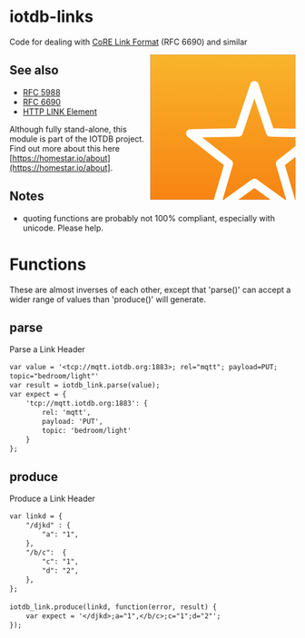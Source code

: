 # iotdb-links
Code for dealing with [CoRE Link Format](https://tools.ietf.org/html/rfc6690) (RFC 6690) and similar

<img src="https://raw.githubusercontent.com/dpjanes/iotdb-homestar/master/docs/HomeStar.png" align="right" />

## See also

* [RFC 5988](https://tools.ietf.org/html/rfc5988)
* [RFC 6690](https://tools.ietf.org/html/rfc6690)
* [HTTP LINK Element](http://www.w3.org/TR/html401/struct/links.html)

Although fully stand-alone, this module is part of the IOTDB project.
Find out more about this here [https://homestar.io/about](https://homestar.io/about].

## Notes

* quoting functions are probably not 100% compliant, especially with unicode. Please help.

# Functions

These are almost inverses of each other, except that 'parse()' can 
accept a wider range of values than 'produce()' will generate.

## parse

Parse a Link Header

    var value = '<tcp://mqtt.iotdb.org:1883>; rel="mqtt"; payload=PUT; topic="bedroom/light"'
    var result = iotdb_link.parse(value);
    var expect = {
        'tcp://mqtt.iotdb.org:1883': {
            rel: 'mqtt',
            payload: 'PUT',
            topic: 'bedroom/light'
        }
    };

## produce

Produce a Link Header

    var linkd = {
        "/djkd" : {
            "a": "1",
        },
        "/b/c":  { 
            "c": "1",
            "d": "2",
        },
    };

    iotdb_link.produce(linkd, function(error, result) {
        var expect = '</djkd>;a="1",</b/c>;c="1";d="2"';
    });
